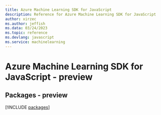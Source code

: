 ```yaml
---
title: Azure Machine Learning SDK for JavaScript
description: Reference for Azure Machine Learning SDK for JavaScript
author: xirzec
ms.author: jeffish
ms.data: 03/24/2023
ms.topic: reference
ms.devlang: javascript
ms.service: machinelearning
---
```

# Azure Machine Learning SDK for JavaScript - preview
## Packages - preview
[!INCLUDE [packages](machine-learning-index.md)]